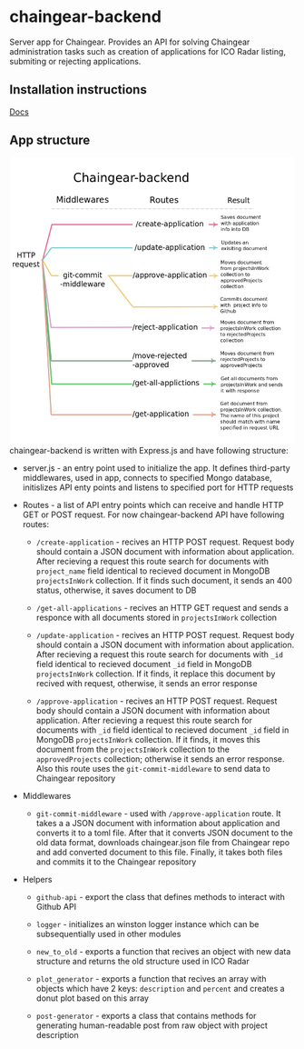 # chaingear-backend
Server app for Chaingear. Provides an API for solving Chaingear administration tasks such as creation of applications for ICO Radar listing, submiting or rejecting applications. 

## Installation instructions
[Docs](https://docs.google.com/document/d/1w2y4RhL1VWloq9S_0_2KS0EyocXRJH22XkIAaV7oMHI/edit?usp=sharing)

## App structure
![architecture scheme](https://github.com/cyberFund/chaingear-backend/blob/master/docs/arch_scheme.png)
chaingear-backend is written with Express.js and have following structure:
* server.js - an entry point used to initialize the app. It defines third-party middlewares, used in app, connects to specified Mongo database, initislizes API enty points and listens to specified port for HTTP requests
* Routes - a list of API entry points which can receive and handle HTTP GET or POST request. For now chaingear-backend API have following routes:

  * `/create-application` - recives an HTTP POST request. Request body should contain a JSON document with information about application. After recieving a request this route search for documents with `project_name` field identical to recieved document in MongoDB `projectsInWork` collection. If it finds such document, it sends an 400 status, otherwise, it saves document to DB

  * `/get-all-applications` - recives an HTTP GET request and sends a responce with all documents stored in `projectsInWork` collection

  * `/update-application` - recives an HTTP POST request. Request body should contain a JSON document with information about application. After recieving a request this route search for documents with `_id` field identical to recieved document `_id` field in MongoDB `projectsInWork` collection. If it finds, it replace this document by recived with request, otherwise, it sends an error response

  * `/approve-application` - recives an HTTP POST request. Request body should contain a JSON document with information about application. After recieving a request this route search for documents with `_id` field identical to recieved document `_id` field in MongoDB `projectsInWork` collection. If it finds, it moves this document from the `projectsInWork` collection to the `approvedProjects` collection; otherwise it sends an error response. Also this route uses the `git-commit-middleware` to send data to Chaingear repository

* Middlewares

  * `git-commit-middleware` - used with `/approve-application` route. It takes a a JSON document with information about application and converts it to a toml file. After that it converts JSON document to the old data format, downloads chaingear.json file from Chaingear repo and add converted document to this file. Finally, it takes both files and commits it to the Chaingear repository 

* Helpers

  * `github-api` - export the class that defines methods to interact with Github API

  * `logger` - initializes an winston logger instance which can be subsequentially used in other modules 

  * `new_to_old` - exports a function that recives an object with new data structure and returns the old structure used in ICO Radar

  * `plot_generator` - exports a function that recives an array with objects which have 2 keys: `description` and `percent` and creates a donut plot based on this array

  * `post-generator`  - exports a class that contains methods for generating human-readable post from raw object with project description

